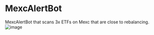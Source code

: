 # MexcAlertBot
MexcAlertBot that scans 3x ETFs on Mexc that are close to rebalancing.
![image](https://user-images.githubusercontent.com/77002214/218256493-644a5394-e91f-4299-8319-d5baf0a52bb7.png)
